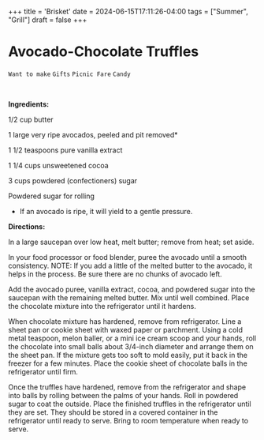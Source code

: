 +++
title = 'Brisket'
date = 2024-06-15T17:11:26-04:00
tags = ["Summer", "Grill"]
draft = false
+++
# Avocado-Chocolate Truffles

`Want to make` `Gifts` `Picnic Fare` `Candy`

                 

**Ingredients:**

1/2 cup butter

1 large very ripe avocados, peeled and pit removed*

1 1/2 teaspoons pure vanilla extract

1 1/4 cups unsweetened cocoa

3 cups powdered (confectioners) sugar

Powdered sugar for rolling

* If an avocado is ripe, it will yield to a gentle pressure.

**Directions:**

In a large saucepan over low heat, melt butter; remove from heat; set aside.

In your food processor or food blender, puree the avocado until a smooth consistency. NOTE: If you add a little of the melted butter to the avocado, it helps in the process. Be sure there are no chunks of avocado left.

Add the avocado puree, vanilla extract, cocoa, and powdered sugar into the saucepan with the remaining melted butter. Mix until well combined. Place the chocolate mixture into the refrigerator until it hardens. 

When chocolate mixture has hardened, remove from refrigerator. Line a sheet pan or cookie sheet with waxed paper or parchment. Using a cold metal teaspoon, melon baller, or a mini ice cream scoop and your hands, roll the chocolate into small balls about 3/4-inch diameter and arrange them on the sheet pan. If the mixture gets too soft to mold easily, put it back in the freezer for a few minutes. Place the cookie sheet of chocolate balls in the refrigerator until firm.

Once the truffles have hardened, remove from the refrigerator and shape into balls by rolling between the palms of your hands. Roll in powdered sugar to coat the outside. Place the finished truffles in the refrigerator until they are set. They should be stored in a covered container in the refrigerator until ready to serve. Bring to room temperature when ready to serve.

 

        
